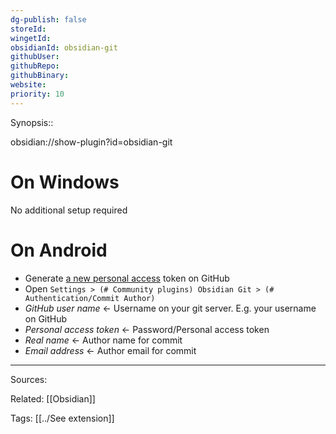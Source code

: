 ```yaml
---
dg-publish: false
storeId: 
wingetId: 
obsidianId: obsidian-git
githubUser: 
githubRepo: 
githubBinary: 
website: 
priority: 10
---
```


Synopsis::

obsidian://show-plugin?id=obsidian-git

# On Windows

No additional setup required

# On Android

- Generate [a new personal access](https://github.com/settings/tokens/new?scopes=repo) token on GitHub
- Open `Settings > (# Community plugins) Obsidian Git > (# Authentication/Commit Author)`
- *GitHub user name* ← Username on your git server. E.g. your username on GitHub
- *Personal access token* ← Password/Personal access token
- *Real name* ← Author name for commit
- *Email address* ← Author email for commit

---


Sources:

Related:
[[Obsidian]]

Tags:
[[../See extension]]